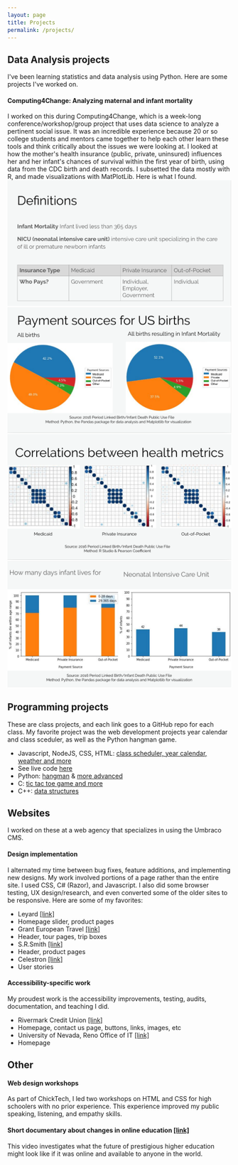 ```yaml
---
layout: page
title: Projects
permalink: /projects/
---
```


## Data Analysis projects
I've been learning statistics and data analysis using Python. Here are some projects I've worked on.

#### Computing4Change: Analyzing maternal and infant mortality 

I worked on this during Computing4Change, which is a week-long conference/workshop/group project that uses data science to analyze a pertinent social issue. It was an incredible experience because 20 or so college students and mentors came together to help each other learn these tools and think critically about the issues we were looking at. I looked at how the mother's health insurance (public, private, uninsured) influences her and her infant's chances of survival within the first year of birth, using data from the CDC birth and death records. I subsetted the data mostly with R, and made visualizations with MatPlotLib. Here is what I found.
![C4C image](/images/c4c1.png)
![C4C image](/images/c4c2.png)
![C4C image](/images/c4c3.png)
![C4C image](/images/c4c4.png)

## Programming projects
These are class projects, and each link goes to a GitHub repo for each class. My favorite project was the web development projects year calendar and class sceduler, as well as the Python hangman game. 

* Javascript, NodeJS, CSS, HTML: [class scheduler, year calendar, weather and more](https://github.com/csrs/CS290-web-dev)
* See live code [here](https://website-cs290.herokuapp.com) 
* Python: [hangman](https://github.com/csrs/CS160-python) & [more advanced](https://github.com/csrs/CS162-python)
* C: [tic tac toe game and more ](https://github.com/csrs/CS133C)
* C++: [data structures](https://github.com/csrs/CS260-data-structures)

## Websites
I worked on these at a web agency that specializes in using the Umbraco CMS. 

#### Design implementation
I alternated my time between bug fixes, feature additions, and implementing new designs. My work involved portions of a page rather than the entire site. I used CSS, C# (Razor), and Javascript. I also did some browser testing, UX design/research, and even converted some of the older sites to be responsive. Here are some of my favorites:
* Leyard [[link]](https://www.leyard.com/) 
* Homepage slider, product pages
* Grant European Travel [[link]](https://www.getours.com)
* Header, tour pages, trip boxes
* S.R.Smith [[link]](https://srsmith.com/)
* Header, product pages
* Celestron [[link]](https://www.celestron.com/)
* User stories

#### Accessibility-specific work
My proudest work is the accessibility improvements, testing, audits, documentation, and teaching I did. 
* Rivermark Credit Union [[link]](https://www.rivermarkcu.org)
* Homepage, contact us page, buttons, links, images, etc
* University of Nevada, Reno Office of IT [[link]](https://oit.unr.edu/) 
* Homepage

## Other

#### Web design workshops
As part of ChickTech, I led two workshops on HTML and CSS for high schoolers with no prior experience. This experience improved my public speaking, listening, and empathy skills.

#### Short documentary about changes in online education [[link]](https://www.youtube.com/watch?v=kp7DKzTxFSw)
This video investigates what the future of prestigious higher education might look like if it was online and available to anyone in the world. 
